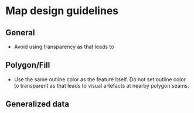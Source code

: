 # Map design guidelines

## General

- Avoid using transparency as that leads to 

## Polygon/Fill
- Use the same outline color as the feature itself. Do not set outline color to transparent as that leads to visual artefacts at nearby polygon  seams.

## Generalized data


